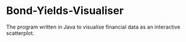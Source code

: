# Bond-Yields-Visualiser
  The program written in Java to visualise financial data as an interactive scatterplot. 

